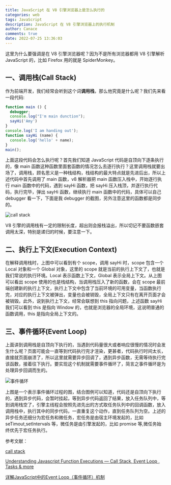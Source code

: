 ```yaml
---
title: JavaScript 在 V8 引擎浏览器上是怎么执行的
categories: web
tags: JavaScript
description: JavaScript 在 V8 引擎浏览器上的执行机制
author: Canace
comments: true
date: 2022-07-25 13:36:03
---
```

这里为什么要强调是在 V8 引擎浏览器呢？因为不是所有浏览器都用 V8 引擎解析 JavaScript 的，比如 Firefox 用的就是 SpiderMonkey。

## 一、调用栈(Call Stack)

作为前端开发，我们经常会听到这个词**调用栈**，那么他究竟是什么呢？我们先来看一段代码:

```jsx
function main () {
  debugger;
  console.log("I'm main dunction");
  sayHi('Amy')
}
console.log('I am handing out');
function sayHi (name) {
  console.log('hello' + name);
}
main();
```

上面这段代码会怎么执行呢？首先我们知道 JavaScript 代码是自顶向下逐条执行的，像 main 函数这种函数里面套函数的情况怎么去逐行执行？这里调用栈就要出场了，调用栈，顾名思义是一种栈结构，栈结构的最大特点就是先进后出，所以上述代码中首先调用了 main 函数，v8 解析器把 main 函数压入栈中，开始逐行执行 main 函数中的代码，遇到 sayHi 函数，把 sayHi 压入栈顶，并逐行执行代码，执行完毕，弹出 sayHi 函数，继续执行 main 函数中的代码，具体可以自己 debugger 看一下，下面是我 debugger 的截图，另外注意这里的函数都是同步的。

![call stack](https://s3.us-west-2.amazonaws.com/secure.notion-static.com/ac6e2188-cd01-472b-ba99-527e183223f8/Untitled.png?X-Amz-Algorithm=AWS4-HMAC-SHA256&X-Amz-Content-Sha256=UNSIGNED-PAYLOAD&X-Amz-Credential=AKIAT73L2G45EIPT3X45%2F20220725%2Fus-west-2%2Fs3%2Faws4_request&X-Amz-Date=20220725T054118Z&X-Amz-Expires=86400&X-Amz-Signature=67bd07de9f6705ff0d421057859c535664c1e4e8b8ed550c036ce20d1155d3b1&X-Amz-SignedHeaders=host&response-content-disposition=filename%20%3D%22Untitled.png%22&x-id=GetObject)

V8 引擎的调用栈有一定的限制长度，超出则会报栈溢出，所以切记不要函数嵌套调用太深，特别是递归的时候，要注意一下。

## 二、执行上下文(Execution Context)

在解释调用栈时，上图中可以看到有个 scope，调用 sayHi 时，scope 包含一个 Local 对象和一个 Global 对象，这里的 scope 就是当前的执行上下文了，也就是我们常说的执行环境。Local 表示函数上下文，Global 表示全局上下文。从上图可以看出 scope 使用的也是栈结构，当调用栈压入了新的函数，会在 scope 最前端创建新的执行上下文，执行上下文中包含了当前环境的可用变量，当函数执行完，对应的执行上下文被弹出，变量也会被销毁，全局上下文只有在离开页面才会被销毁。此外，说到执行上下文，经常会联想到 this 指向问题，上述函数 sayHi 我们可以看到 this 是指向 Window 的，也就是浏览器的全局环境，这说明普通的函数调用，this 是指向全局上下文的。

## 三、事件循环(Event Loop)

上面讲到调用栈是自顶向下执行的，当遇到代码量很大或者响应很慢的情况时会发生什么呢？页面可能会一直等到代码执行完才渲染，更甚者，代码执行时间太长，直接就页面崩溃了，所以这里就需要异步回调了，遇到异步函数，无需等待执行完该函数，接着往下执行。要实现这个机制就需要事件循环了，简言之事件循环是为处理异步回调而生的。

![事件循环](https://s3.us-west-2.amazonaws.com/secure.notion-static.com/ba675e30-ab07-4476-9a2b-21a7632e1778/Untitled.png?X-Amz-Algorithm=AWS4-HMAC-SHA256&X-Amz-Content-Sha256=UNSIGNED-PAYLOAD&X-Amz-Credential=AKIAT73L2G45EIPT3X45%2F20220725%2Fus-west-2%2Fs3%2Faws4_request&X-Amz-Date=20220725T054148Z&X-Amz-Expires=86400&X-Amz-Signature=055c6d941dbfda43c04478f836d35f5ada56a02688b830862951e2b0f9d82eb8&X-Amz-SignedHeaders=host&response-content-disposition=filename%20%3D%22Untitled.png%22&x-id=GetObject)

上图是一个表示事件循环过程的图，结合图例可以知道，代码还是自顶向下执行的，遇到异步代码，会暂时挂起，等到异步代码返回了结果，放入任务队列中，等到调用栈空了，引擎主线程会按照先进先出的方式取任务队列中的回调函数，放入调用栈中，执行其中的同步代码，一直重复这个动作，直到任务队列为空。上述的异步任务还细分为宏任务和微任务，宏任务是由宿主环境发起的，比如 seTimout,setIntervals 等，微任务是由引擎发起的，比如 promise 等,微任务始终优先于宏任务执行。

参考文献：

[call stack](https://developer.mozilla.org/en-US/docs/Glossary/Call_stack)

[Understanding Javascript Function Executions — Call Stack, Event Loop , Tasks & more](https://medium.com/@gaurav.pandvia/understanding-javascript-function-executions-tasks-event-loop-call-stack-more-part-1-5683dea1f5ec)

[详解JavaScript中的Event Loop（事件循环）机制](https://zhuanlan.zhihu.com/p/33058983)